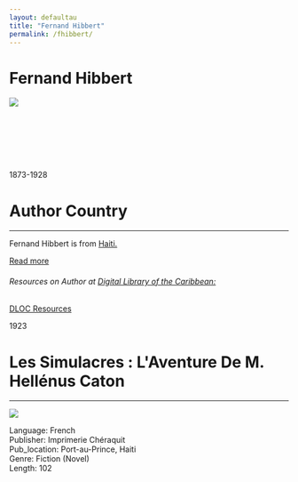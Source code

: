 ```yaml
---
layout: defaultau
title: "Fernand Hibbert"
permalink: /fhibbert/
---
```

<!-- partial:index.partial.html -->
<div class="content">
     <h1>Fernand Hibbert</h1>
    <div class="quote">
        <div><img src="https://desideesetdeslivreshome.files.wordpress.com/2020/01/screenshot_2020-01-02-12-04-26-21626395785.png" class="logo"></div>
    </div>
    <div class="timeline">
        <div style="padding-bottom:100px;"></div>
        <div class="block">
             <div class="date right"><p class="right"> 1873-1928</p></div>
            <div class="dot"></div>
            <div class="left first">
            <div class="author_country">
                <h1>Author Country</h1><hr>
          <div class="aclocation">  <p>Fernand Hibbert is from <a href="{{ site.baseurl }}/62">Haiti.</a></p></div>
              <div class="acreadmore">  <a href="https://en.wikipedia.org/wiki/Fernand_Hibbert" target="_blank">Read more</a></div>
              <div class="aclocation">  <h6>Resources on Author at <a href="https://dloc.com" target="_blank">Digital Library of the Caribbean:</a></h6></div>
              <div class="dlocresources"><a href="{{ site.baseurl }}/fhibbert_dloc" target="_blank">DLOC Resources</a></div>
            </div>
            </div>
            </div>
        <div class="block">
            <div class="date left"><p class="left">1923</p></div>
            <div class="dot"></div>
            <div class="right">
                <h1>Les Simulacres : L'Aventure De M. Hellénus Caton</h1><hr>
                <p><img src="https://books.google.dm/books/content?id=RmGyAAAAIAAJ&printsec=frontcover&img=1&zoom=1&imgtk=AFLRE73lzO3JUZ1cXnuGVnErz0qOswpRiEklrzzv3nIKqfrkp_-r4hZ7iAHvBNm-Z2gImeNnC-ShWIzLA8J1KI9nBzYSd1q5a_AC_6UDHqg0tpssNBbr1RLrMLO358KZp1N6YH5cYqtv"></p>
                <p>
                Language: French<br/>
                Publisher: Imprimerie Chéraquit<br/>
                Pub_location: Port-au-Prince, Haiti<br/>
                Genre: Fiction (Novel)<br/>
                Length: 102 <br/>                   </p>
            </div>
        </div>
        </div>
        </div>
  <!-- partial -->
<script src='https://cdnjs.cloudflare.com/ajax/libs/jquery/3.1.1/jquery.min.js'></script><script  src="{{ site.baseurl }}/assets/js/authorscript.js"></script>